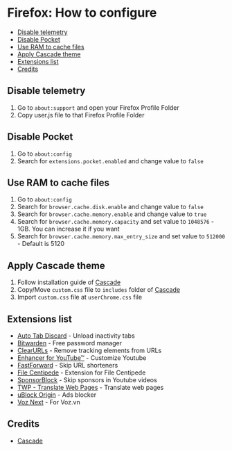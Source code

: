# Firefox: How to configure

- [Disable telemetry](#disable-telemetry)
- [Disable Pocket](#disable-pocket)
- [Use RAM to cache files](#use-ram-to-cache-files)
- [Apply Cascade theme](#apply-cascade-theme)
- [Extensions list](#extensions-list)
- [Credits](#credits)

## Disable telemetry

1. Go to `about:support` and open your Firefox Profile Folder
2. Copy user.js file to that Firefox Profile Folder

## Disable Pocket

1. Go to `about:config`
2. Search for `extensions.pocket.enabled` and change value to `false`

## Use RAM to cache files

1. Go to `about:config`
2. Search for `browser.cache.disk.enable` and change value to `false`
3. Search for `browser.cache.memory.enable` and change value to `true`
4. Search for `browser.cache.memory.capacity` and set value to `1048576` - 1GB. You can increase it if you want
5. Search for `browser.cache.memory.max_entry_size` and set value to `512000` - Default is 5120

## Apply Cascade theme

1. Follow installation guide of [Cascade](https://github.com/andreasgrafen/cascade)
2. Copy/Move `custom.css` file to `includes` folder of [Cascade](https://github.com/andreasgrafen/cascade)
3. Import `custom.css` file at `userChrome.css` file

## Extensions list

- [Auto Tab Discard](https://addons.mozilla.org/en-US/firefox/addon/auto-tab-discard/) - Unload inactivity tabs
- [Bitwarden](https://addons.mozilla.org/en-US/firefox/addon/bitwarden-password-manager/) - Free password manager
- [ClearURLs](https://addons.mozilla.org/en-US/firefox/addon/clearurls/) - Remove tracking elements from URLs
- [Enhancer for YouTube™](https://addons.mozilla.org/en-US/firefox/addon/enhancer-for-youtube/) - Customize Youtube
- [FastForward](https://addons.mozilla.org/en-US/firefox/addon/fastforwardteam/) - Skip URL shorteners
- [File Centipede](https://github.com/filecxx/FileCentipede) - Extension for File Centipede
- [SponsorBlock](https://addons.mozilla.org/en-US/firefox/addon/sponsorblock/) - Skip sponsors in Youtube videos
- [TWP - Translate Web Pages](https://addons.mozilla.org/en-US/firefox/addon/traduzir-paginas-web/) - Translate web pages
- [uBlock Origin](https://addons.mozilla.org/en-US/firefox/addon/ublock-origin/) - Ads blocker
- [Voz Next](https://addons.mozilla.org/en-US/firefox/addon/voz-next/) - For Voz.vn

## Credits

- [Cascade](https://github.com/andreasgrafen/cascade)
